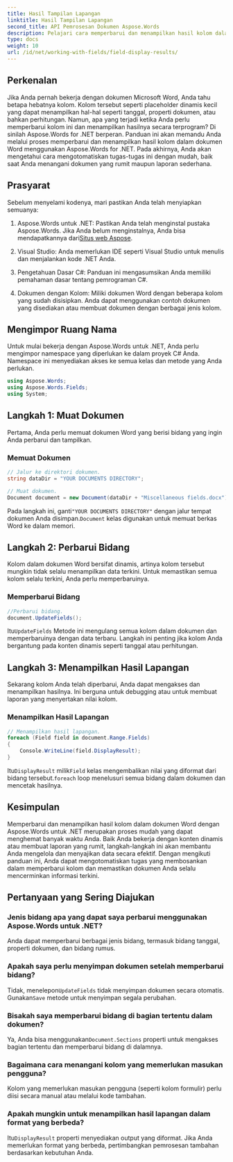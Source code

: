 ```yaml
---
title: Hasil Tampilan Lapangan
linktitle: Hasil Tampilan Lapangan
second_title: API Pemrosesan Dokumen Aspose.Words
description: Pelajari cara memperbarui dan menampilkan hasil kolom dalam dokumen Word menggunakan Aspose.Words untuk .NET dengan panduan langkah demi langkah ini. Sempurna untuk mengotomatiskan tugas dokumen.
type: docs
weight: 10
url: /id/net/working-with-fields/field-display-results/
---
```

## Perkenalan

Jika Anda pernah bekerja dengan dokumen Microsoft Word, Anda tahu betapa hebatnya kolom. Kolom tersebut seperti placeholder dinamis kecil yang dapat menampilkan hal-hal seperti tanggal, properti dokumen, atau bahkan perhitungan. Namun, apa yang terjadi ketika Anda perlu memperbarui kolom ini dan menampilkan hasilnya secara terprogram? Di sinilah Aspose.Words for .NET berperan. Panduan ini akan memandu Anda melalui proses memperbarui dan menampilkan hasil kolom dalam dokumen Word menggunakan Aspose.Words for .NET. Pada akhirnya, Anda akan mengetahui cara mengotomatiskan tugas-tugas ini dengan mudah, baik saat Anda menangani dokumen yang rumit maupun laporan sederhana.

## Prasyarat

Sebelum menyelami kodenya, mari pastikan Anda telah menyiapkan semuanya:

1. Aspose.Words untuk .NET: Pastikan Anda telah menginstal pustaka Aspose.Words. Jika Anda belum menginstalnya, Anda bisa mendapatkannya dari[Situs web Aspose](https://releases.aspose.com/words/net/).

2. Visual Studio: Anda memerlukan IDE seperti Visual Studio untuk menulis dan menjalankan kode .NET Anda.

3. Pengetahuan Dasar C#: Panduan ini mengasumsikan Anda memiliki pemahaman dasar tentang pemrograman C#.

4. Dokumen dengan Kolom: Miliki dokumen Word dengan beberapa kolom yang sudah disisipkan. Anda dapat menggunakan contoh dokumen yang disediakan atau membuat dokumen dengan berbagai jenis kolom.

## Mengimpor Ruang Nama

Untuk mulai bekerja dengan Aspose.Words untuk .NET, Anda perlu mengimpor namespace yang diperlukan ke dalam proyek C# Anda. Namespace ini menyediakan akses ke semua kelas dan metode yang Anda perlukan.

```csharp
using Aspose.Words;
using Aspose.Words.Fields;
using System;
```

## Langkah 1: Muat Dokumen

Pertama, Anda perlu memuat dokumen Word yang berisi bidang yang ingin Anda perbarui dan tampilkan.

### Memuat Dokumen

```csharp
// Jalur ke direktori dokumen.
string dataDir = "YOUR DOCUMENTS DIRECTORY";

// Muat dokumen.
Document document = new Document(dataDir + "Miscellaneous fields.docx");
```

 Pada langkah ini, ganti`"YOUR DOCUMENTS DIRECTORY"` dengan jalur tempat dokumen Anda disimpan.`Document` kelas digunakan untuk memuat berkas Word ke dalam memori.

## Langkah 2: Perbarui Bidang

Kolom dalam dokumen Word bersifat dinamis, artinya kolom tersebut mungkin tidak selalu menampilkan data terkini. Untuk memastikan semua kolom selalu terkini, Anda perlu memperbaruinya.

### Memperbarui Bidang

```csharp
//Perbarui bidang.
document.UpdateFields();
```

Itu`UpdateFields` Metode ini mengulang semua kolom dalam dokumen dan memperbaruinya dengan data terbaru. Langkah ini penting jika kolom Anda bergantung pada konten dinamis seperti tanggal atau perhitungan.

## Langkah 3: Menampilkan Hasil Lapangan

Sekarang kolom Anda telah diperbarui, Anda dapat mengakses dan menampilkan hasilnya. Ini berguna untuk debugging atau untuk membuat laporan yang menyertakan nilai kolom.

### Menampilkan Hasil Lapangan

```csharp
// Menampilkan hasil lapangan.
foreach (Field field in document.Range.Fields)
{
    Console.WriteLine(field.DisplayResult);
}
```

Itu`DisplayResult` milik`Field` kelas mengembalikan nilai yang diformat dari bidang tersebut.`foreach` loop menelusuri semua bidang dalam dokumen dan mencetak hasilnya.

## Kesimpulan

Memperbarui dan menampilkan hasil kolom dalam dokumen Word dengan Aspose.Words untuk .NET merupakan proses mudah yang dapat menghemat banyak waktu Anda. Baik Anda bekerja dengan konten dinamis atau membuat laporan yang rumit, langkah-langkah ini akan membantu Anda mengelola dan menyajikan data secara efektif. Dengan mengikuti panduan ini, Anda dapat mengotomatiskan tugas yang membosankan dalam memperbarui kolom dan memastikan dokumen Anda selalu mencerminkan informasi terkini.

## Pertanyaan yang Sering Diajukan

### Jenis bidang apa yang dapat saya perbarui menggunakan Aspose.Words untuk .NET?  
Anda dapat memperbarui berbagai jenis bidang, termasuk bidang tanggal, properti dokumen, dan bidang rumus.

### Apakah saya perlu menyimpan dokumen setelah memperbarui bidang?  
 Tidak, menelepon`UpdateFields` tidak menyimpan dokumen secara otomatis. Gunakan`Save` metode untuk menyimpan segala perubahan.

### Bisakah saya memperbarui bidang di bagian tertentu dalam dokumen?  
 Ya, Anda bisa menggunakan`Document.Sections` properti untuk mengakses bagian tertentu dan memperbarui bidang di dalamnya.

### Bagaimana cara menangani kolom yang memerlukan masukan pengguna?  
Kolom yang memerlukan masukan pengguna (seperti kolom formulir) perlu diisi secara manual atau melalui kode tambahan.

### Apakah mungkin untuk menampilkan hasil lapangan dalam format yang berbeda?  
Itu`DisplayResult` properti menyediakan output yang diformat. Jika Anda memerlukan format yang berbeda, pertimbangkan pemrosesan tambahan berdasarkan kebutuhan Anda.